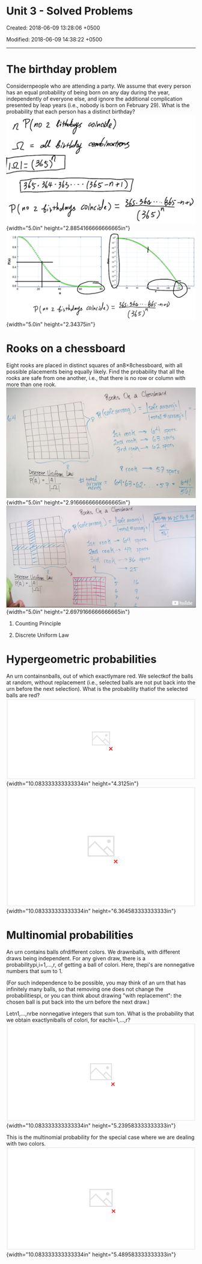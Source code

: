 # Unit 3 - Solved Problems

Created: 2018-06-09 13:28:06 +0500

Modified: 2018-06-09 14:38:22 +0500

---

# The birthday problem

Considernpeople who are attending a party. We assume that every person has an equal probability of being born on any day during the year, independently of everyone else, and ignore the additional complication presented by leap years (i.e., nobody is born on February 29). What is the probability that each person has a distinct birthday?
![( 一 s 丆 ($2É) 司 ](media/Intro---Syllabus_Unit-3---Solved-Problems-image1.png){width="5.0in" height="2.8854166666666665in"}
![1.0 0.8 0.6 0.4 0.2 0.0 20 40 100 100 10-5 104 10-9 -10 80 100 120 Z CDI)nClb/e) ¯ (345) n ](media/Intro---Syllabus_Unit-3---Solved-Problems-image2.png){width="5.0in" height="2.34375in"}
# Rooks on a chessboard

Eight rooks are placed in distinct squares of an8×8chessboard, with all possible placements being equally likely. Find the probability that all the rooks are safe from one another, i.e., that there is no row or column with more than one rook.
![8 (l)fU a Chessboard (03 (02 57 spots ](media/Intro---Syllabus_Unit-3---Solved-Problems-image3.png){width="5.0in" height="2.9166666666666665in"}
![Chess(eoard (04 spof-s. (Jrllęorw Ew ](media/Intro---Syllabus_Unit-3---Solved-Problems-image4.png){width="5.0in" height="2.6979166666666665in"}
1.  Counting Principle

2.  Discrete Uniform Law
# Hypergeometric probabilities

An urn containsnballs, out of which exactlymare red. We selectkof the balls at random, without replacement (i.e., selected balls are not put back into the urn before the next selection). What is the probability thatiof the selected balls are red?
![~ る イ 丿 C ニ BJQ 刀 た . ) ](media/Intro---Syllabus_Unit-3---Solved-Problems-image5.png){width="10.083333333333334in" height="4.3125in"}
![と ) ](media/Intro---Syllabus_Unit-3---Solved-Problems-image6.png){width="10.083333333333334in" height="6.364583333333333in"}
# Multinomial probabilities

An urn contains balls ofrdifferent colors. We drawnballs, with different draws being independent. For any given draw, there is a probabilitypi,i=1,...,r, of getting a ball of colori. Here, thepi's are nonnegative numbers that sum to 1.

(For such independence to be possible, you may think of an urn that has infinitely many balls, so that removing one does not change the probabilitiespi, or you can think about drawing "with replacement": the chosen ball is put back into the urn before the next draw.)

Letn1,...,nrbe nonnegative integers that sum ton. What is the probability that we obtain exactlyniballs of colori, for eachi=1,...,r?
![The multinomial probabilities balls of different colors: i probability of picking a ball of color i is Pi draw n balls, independently given nonnegative numbers nt•, with ni + -k nr = n Find: P ni balls of color 1, Special case r 2; colors: m, k lead; balls of color 2, balls of color "heads" , "tails" ](media/Intro---Syllabus_Unit-3---Solved-Problems-image7.png){width="10.083333333333334in" height="5.239583333333333in"}

This is the multinomial probability for the special case where we are dealing with two colors.
![The multinomial probabilities "type" (711' , nr 3 2 PI P2 P particular sequence of sequence of type (711, 112, , nr) P get type (711, nil • 712! partition of {1, into subsets of sizes ni, , nr • PI P2 ](media/Intro---Syllabus_Unit-3---Solved-Problems-image8.png){width="10.083333333333334in" height="5.489583333333333in"}